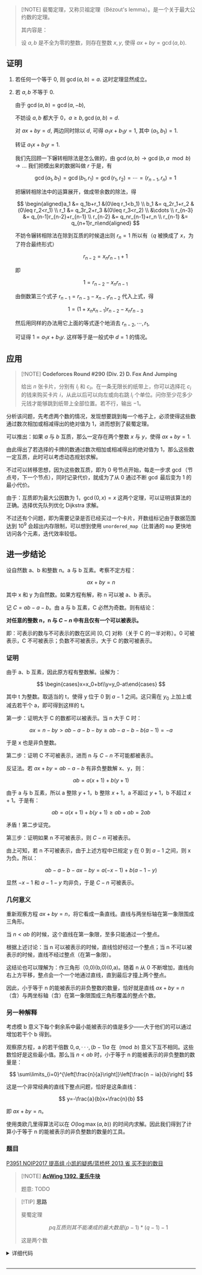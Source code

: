 > [!NOTE] 裴蜀定理，又称贝祖定理（Bézout's lemma）。是一个关于最大公约数的定理。
> 
> 其内容是：
> 
> 设 $a,b$ 是不全为零的整数，则存在整数 $x,y$, 使得 $ax+by=\gcd(a,b)$.

## 证明

1. 若任何一个等于 $0$, 则 $\gcd(a,b)=a$. 这时定理显然成立。

2.  若 $a,b$ 不等于 $0$.

    由于 $\gcd(a,b)=\gcd(a,-b)$,

    不妨设 $a,b$ 都大于 $0$，$a\geq b,\gcd(a,b)=d$.

    对 $ax+by=d$, 两边同时除以 $d$, 可得 $a_1x+b_1y=1$, 其中 $(a_1,b_1)=1$.

    转证 $a_1x+b_1y=1$.

    我们先回顾一下辗转相除法是怎么做的，由 $\gcd(a, b) \rightarrow \gcd(b,a\mod b) \rightarrow ...$ 我们把模出来的数据叫做 $r$ 于是，有

    $$
    \gcd(a_1,b_1)=\gcd(b_1,r_1)=\gcd(r_1,r_2)=\cdots=(r_{n-1},r_n)=1
    $$

    把辗转相除法中的运算展开，做成带余数的除法，得

    $$
    \begin{aligned}a_1 &= q_1b+r_1 &(0\leq r_1<b_1) \\ b_1 &= q_2r_1+r_2 &(0\leq r_2<r_1) \\ r_1 &= q_3r_2+r_3 &(0\leq r_3<r_2) \\ &\cdots \\ r_{n-3} &= q_{n-1}r_{n-2}+r_{n-1} \\ r_{n-2} &= q_nr_{n-1}+r_n \\ r_{n-1} &= q_{n+1}r_n\end{aligned}
    $$

    不妨令辗转相除法在除到互质的时候退出则 $r_n=1$ 所以有（$q$ 被换成了 $x$，为了符合最终形式）

    $$
    r_{n-2}=x_nr_{n-1}+1
    $$

    即

    $$
    1=r_{n-2}-x_nr_{n-1}
    $$

    由倒数第三个式子 $r_{n-1}=r_{n-3}-x_{n-1}r_{n-2}$ 代入上式，得

    $$
    1=(1+x_nx_{n-1})r_{n-2}-x_nr_{n-3}
    $$

    然后用同样的办法用它上面的等式逐个地消去 $r_{n-2},\cdots,r_1$,

    可证得 $1=a_1x+b_1y$.
    这样等于是一般式中 $d=1$ 的情况。

## 应用

> [!NOTE] **Codeforces Round #290 (Div. 2) D. Fox And Jumping**
> 
> 给出 $n$ 张卡片，分别有 $l_i$ 和 $c_i$。在一条无限长的纸带上，你可以选择花 $c_i$ 的钱来购买卡片 $i$，从此以后可以向左或向右跳 $l_i$ 个单位。问你至少花多少元钱才能够跳到纸带上全部位置。若不行，输出 $-1$。

分析该问题，先考虑两个数的情况，发现想要跳到每一个格子上，必须使得这些数通过数次相加或相减得出的绝对值为 $1$，进而想到了裴蜀定理。

可以推出：如果 $a$ 与 $b$ 互质，那么一定存在两个整数 $x$ 与 $y$，使得 $ax+by=1$.

由此得出了若选择的卡牌的数通过数次相加或相减得出的绝对值为 $1$，那么这些数一定互质，此时可以考虑动态规划求解。

不过可以转移思想，因为这些数互质，即为 $0$ 号节点开始，每走一步求 $\gcd$（节点号，下一个节点），同时记录代价，就成为了从 $0$ 通过不断 $\gcd$ 最后变为 $1$ 的最小代价。

由于：互质即为最大公因数为 $1$，$\gcd(0,x)=x$ 这两个定理，可以证明该算法的正确。选择优先队列优化 Dijkstra 求解。

不过还有个问题，即为需要记录是否已经买过一个卡片，开数组标记由于数据范围达到 $10^9$ 会超出内存限制，可以想到使用 `unordered_map`（比普通的 `map` 更快地访问各个元素，迭代效率较低。

## 进一步结论

设自然数 a、b 和整数 n。a 与 b 互素。考察不定方程：

$$
ax+by=n
$$

其中 x 和 y 为自然数。如果方程有解，称 n 可以被 a、b 表示。

记 $C=ab-a-b$。由 a 与 b 互素，C 必然为奇数。则有结论：

**对任意的整数 n，n 与 $C-n$ 中有且仅有一个可以被表示。**

即：可表示的数与不可表示的数在区间 $[0,C]$ 对称（关于 C 的一半对称）。0 可被表示，C 不可被表示；负数不可被表示，大于 C 的数可被表示。

### 证明

由于 a、b 互素，因此原方程有整数解。设解为：

$$
\begin{cases}x=x_0+bt\\y=y_0-at\end{cases}
$$

其中 t 为整数。取适当的 t，使得 y 位于 0 到 $a-1$ 之间。这只需在 $y_0$ 上加上或减去若干个 a，即可得到这样的 t。

第一步：证明大于 C 的数都可以被表示。当 n 大于 C 时：

$$
ax=n-by>ab-a-b-by\geqslant ab-a-b-b(a-1)=-a
$$

于是 x 也是非负整数。

第二步：证明 C 不可被表示，进而 n 与 $C-n$ 不可能都被表示。

反证法。若 $ax+by=ab-a-b$ 有非负整数解 x、y，则：

$$
ab=a(x+1)+b(y+1)
$$

由于 a 与 b 互素，所以 a 整除 $y+1$，b 整除 $x+1$，a 不超过 $y+1$，b 不超过 $x+1$。于是有：

$$
ab=a(x+1)+b(y+1)\geqslant ab+ab=2ab
$$

矛盾！第二步证完。

第三步：证明如果 n 不可被表示，则 $C-n$ 可被表示。

由上可知，若 n 不可被表示，由于上述方程中已规定 y 在 0 到 $a-1$ 之间，则 x 为负。所以：

$$
ab-a-b-ax-by=a(-x-1)+b(a-1-y)
$$

显然 $-x-1$ 和 $a-1-y$ 均非负，于是 $C-n$ 可被表示。

### 几何意义

重新观察方程 $ax+by=n$，将它看成一条直线。直线与两坐标轴在第一象限围成三角形。

当 $n<ab$ 的时候，这个直线在第一象限，至多只能通过一个整点。

根据上述讨论：当 n 可以被表示的时候，直线恰好经过一个整点；当 n 不可以被表示的时候，直线不经过整点（在第一象限）。

这结论也可以理解为：作三角形（0,0)(b,0)(0,a)。随着 n 从 0 不断增加，直线向右上方平移，整点会一个一个地通过直线，直到最后才撞上两个整点。

因此，小于等于 n 的能被表示的非负整数的数量，恰好就是直线 $ax+by=n$（含）与两坐标轴（含）在第一象限围成三角形覆盖的整点个数。

### 另一种解释

考虑模 b 意义下每个剩余系中最小能被表示的值是多少——大于他们的可以通过增加若干个 b 得到。

观察原方程，a 的若干倍数 $0, a,···, (b−1)a$ 在 $\pmod b$ 意义下互不相同。这些数恰好是这些最小值。那么当 $n<ab$ 时，小于等于 n 的能被表示的非负整数的数量是：

$$
\sum\limits_{i=0}^{\left[\frac{n}{a}\right]}\left[\frac{n − ia}{b}\right]
$$

这是一个非常经典的直线下整点问题，恰好是这条直线：

$$
y=-\frac{a}{b}x+\frac{n}{b}
$$

即 $ax+by=n$。

使用类欧几里得算法可以在 $O(\log \max(a,b))$ 的时间内求解。因此我们得到了计算小于等于 n 的能被表示的非负整数的数量的工具。

### 题目

[P3951 NOIP2017 提高组 小凯的疑惑/蓝桥杯 2013 省 买不到的数目](https://www.luogu.com.cn/problem/P3951)

> [!NOTE] **[AcWing 1392. 麦乐牛块](https://www.acwing.com/problem/content/1394/)**
> 
> 题意: TODO

> [!TIP] **思路**
> 
> 斐蜀定理
> 
> $$
> p q 互质 则其不能凑成的最大数是 (p - 1) * (q - 1) - 1
> $$
> 
> 这是两个数

<details>
<summary>详细代码</summary>
<!-- tabs:start -->

##### **C++**

```cpp
#include <bits/stdc++.h>
using namespace std;

// 原因:  256 * 255 6万左右
const int N = 70000;

int n;
bool f[N];

int main() {
    cin >> n;
    f[0] = true;
    for (int i = 0; i < n; ++ i ) {
        int v;
        cin >> v;
        for (int j = v; j < N; ++ j )
            f[j] |= f[j - v];
    }
    
    int k = N - 1;
    while (k && f[k]) -- k ;
    
    if (k >= N - 256) cout << 0 << endl;
    else cout << k << endl;
    
    return 0;
}
```

##### **Python**

```python

```

<!-- tabs:end -->
</details>

<br>

* * *